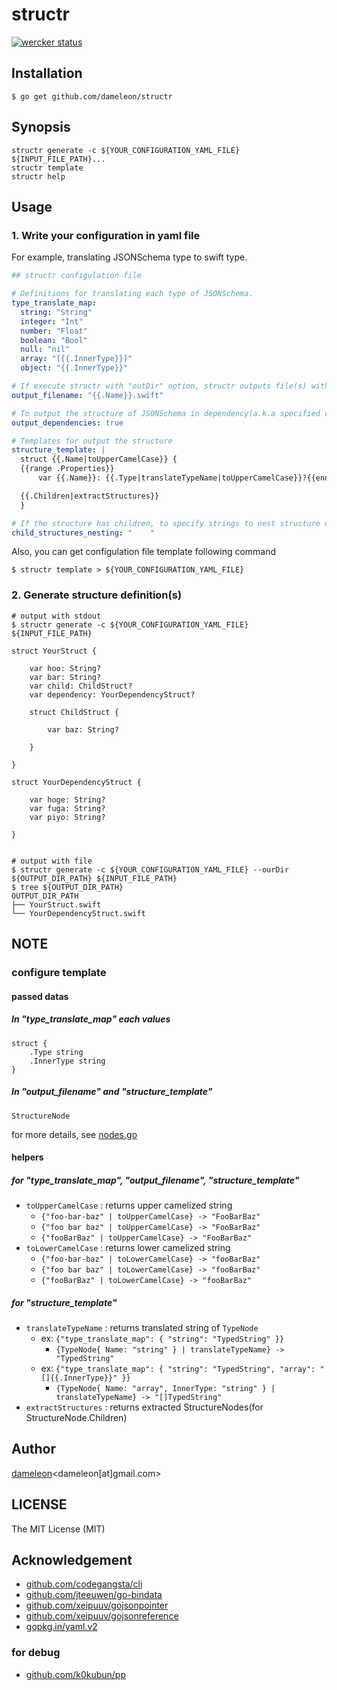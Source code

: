 # structr

[![wercker status](https://app.wercker.com/status/b61410dc565d9d7c6348d926068b5382/s "wercker status")](https://app.wercker.com/project/bykey/b61410dc565d9d7c6348d926068b5382)

## Installation

```shell
$ go get github.com/dameleon/structr
```

## Synopsis

```
structr generate -c ${YOUR_CONFIGURATION_YAML_FILE} ${INPUT_FILE_PATH}...
structr template
structr help
```

## Usage

### 1. Write your configuration in yaml file

For example, translating JSONSchema type to swift type.

```yaml
## structr configulation file

# Definitions for translating each type of JSONSchema.
type_translate_map:
  string: "String"
  integer: "Int"
  number: "Float"
  boolean: "Bool"
  null: "nil"
  array: "[{{.InnerType}}]"
  object: "{{.InnerType}}"

# If execute structr with "outDir" option, structr outputs file(s) with the definition of "output_filename" template.
output_filename: "{{.Name}}.swift"

# To output the structure of JSONSchema in dependency(a.k.a specified of "$ref" key in JSONSchema).
output_dependencies: true

# Templates for output the structure
structure_template: |
  struct {{.Name|toUpperCamelCase}} {
  {{range .Properties}}
      var {{.Name}}: {{.Type|translateTypeName|toUpperCamelCase}}?{{end}}

  {{.Children|extractStructures}}
  }

# If the structure has children, to specify strings to nest structure of children
child_structures_nesting: "    "
```

Also, you can get configulation file template following command

```shell
$ structr template > ${YOUR_CONFIGURATION_YAML_FILE}
```

### 2. Generate structure definition(s)

```shell
# output with stdout
$ structr generate -c ${YOUR_CONFIGURATION_YAML_FILE} ${INPUT_FILE_PATH}

struct YourStruct {

    var hoo: String?   
    var bar: String?  
    var child: ChildStruct?
    var dependency: YourDependencyStruct?

    struct ChildStruct {
    
        var baz: String?

    }

}

struct YourDependencyStruct {

    var hoge: String?
    var fuga: String?
    var piyo: String?

}


# output with file
$ structr generate -c ${YOUR_CONFIGURATION_YAML_FILE} --ourDir ${OUTPUT_DIR_PATH} ${INPUT_FILE_PATH}
$ tree ${OUTPUT_DIR_PATH}
OUTPUT_DIR_PATH
├── YourStruct.swift
└── YourDependencyStruct.swift
```

## NOTE

### configure template

#### passed datas

##### In "type_translate_map" each values

```golang
struct {
    .Type string
    .InnerType string
}
```


##### In "output_filename" and "structure_template"

`StructureNode`

for more details, see [nodes.go](./blob/master/nodes.go)


#### helpers

##### for "type_translate_map", "output_filename", "structure_template"

- `toUpperCamelCase` : returns upper camelized string
    - `{"foo-bar-baz" | toUpperCamelCase} -> "FooBarBaz"`
    - `{"foo bar baz" | toUpperCamelCase} -> "FooBarBaz"`
    - `{"fooBarBaz" | toUpperCamelCase} -> "FooBarBaz"`
- `toLowerCamelCase` : returns lower camelized string
    - `{"foo-bar-baz" | toLowerCamelCase} -> "fooBarBaz"`
    - `{"foo bar baz" | toLowerCamelCase} -> "fooBarBaz"`
    - `{"fooBarBaz" | toLowerCamelCase} -> "fooBarBaz"`

##### for "structure_template"

- `translateTypeName` : returns translated string of `TypeNode`
    - ex: `{"type_translate_map": { "string": "TypedString" }}`
        - `{TypeNode{ Name: "string" } | translateTypeName} -> "TypedString"`
    - ex: `{"type_translate_map": { "string": "TypedString", "array": "[]{{.InnerType}}" }}`
        - `{TypeNode{ Name: "array", InnerType: "string" } | translateTypeName} -> "[]TypedString"`
- `extractStructures` : returns extracted StructureNodes(for StructureNode.Children)


## Author

[dameleon](https://twitter.com/damele0n)<dameleon[at]gmail.com>

## LICENSE

The MIT License (MIT)


## Acknowledgement

- [github.com/codegangsta/cli](https://github.com/codegangsta/cli)
- [github.com/jteeuwen/go-bindata](https://github.com/jteeuwen/go-bindata)
- [github.com/xeipuuv/gojsonpointer](https://github.com/xeipuuv/gojsonpointer)
- [github.com/xeipuuv/gojsonreference](https://github.com/xeipuuv/gojsonreference)
- [gopkg.in/yaml.v2](https://gopkg.in/yaml.v2)

### for debug

- [github.com/k0kubun/pp](https://github.com/k0kubun/pp)
